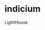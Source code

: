 # indicium
LightHouse
<!--
### Dicionário dos Dados

A base de dados de treinamento contém 15 colunas cujos nomes, embora auto-explicativos, são descritos a seguir:
* Series_Title: nome do filme
* Released_Year: ano de lançamento
* Certificate: classificação etária
* Runtime: tempo de duração
* Genre: gênero
* IMDB_Rating: nota do IMDb
* Overview: overview do filme
* Meta_score: média ponderada de todas as críticas 
* Director: diretor
* Star1: ator/Atriz #1
* Star2: ator/Atriz #2
* Star3: ator/Atriz #3
* Star4: ator/Atriz #4
* No_of_Votes: número de votos
* Gross: faturamento
